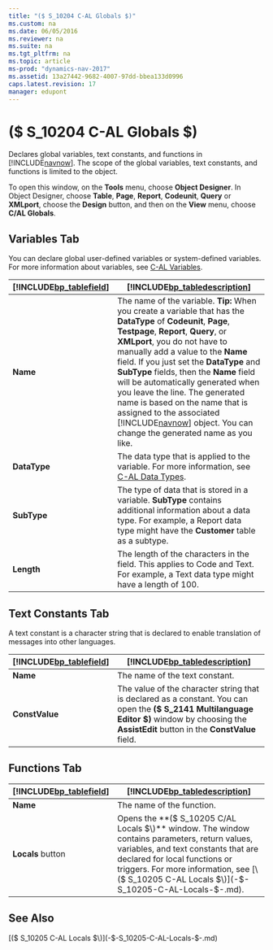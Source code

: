 ```yaml
---
title: "($ S_10204 C-AL Globals $)"
ms.custom: na
ms.date: 06/05/2016
ms.reviewer: na
ms.suite: na
ms.tgt_pltfrm: na
ms.topic: article
ms-prod: "dynamics-nav-2017"
ms.assetid: 13a27442-9682-4007-97dd-bbea133d0996
caps.latest.revision: 17
manager: edupont
---
```

# ($ S_10204 C-AL Globals $)
Declares global variables, text constants, and functions in [!INCLUDE[navnow](includes/navnow_md.md)]. The scope of the global variables, text constants, and functions is limited to the object.  
  
 To open this window, on the **Tools** menu, choose **Object Designer**. In Object Designer, choose **Table**, **Page**, **Report**, **Codeunit**, **Query** or **XMLport**, choose the **Design** button, and then on the **View** menu, choose **C\/AL Globals**.  
  
## Variables Tab  
 You can declare global user\-defined variables or system\-defined variables. For more information about variables, see [C\-AL Variables](C-AL-Variables.md).  
  
|[!INCLUDE[bp_tablefield](includes/bp_tablefield_md.md)]|[!INCLUDE[bp_tabledescription](includes/bp_tabledescription_md.md)]|  
|---------------------------------|---------------------------------------|  
|**Name**|The name of the variable. **Tip:**  When you create a variable that has the **DataType** of **Codeunit**, **Page**, **Testpage**, **Report**, **Query**, or **XMLport**, you do not have to manually add a value to the **Name** field. If you just set the **DataType** and **SubType** fields, then the **Name** field will be automatically generated when you leave the line. The generated name is based on the name that is assigned to the associated [!INCLUDE[navnow](includes/navnow_md.md)] object. You can change the generated name as you like.|  
|**DataType**|The data type that is applied to the variable. For more information, see [C\-AL Data Types](C-AL-Data-Types.md).|  
|**SubType**|The type of data that is stored in a variable. **SubType** contains additional information about a data type. For example, a Report data type might have the **Customer** table as a subtype.|  
|**Length**|The length of the characters in the field. This applies to Code and Text. For example, a Text data type might have a length of 100.|  
  
## Text Constants Tab  
 A text constant is a character string that is declared to enable translation of messages into other languages.  
  
|[!INCLUDE[bp_tablefield](includes/bp_tablefield_md.md)]|[!INCLUDE[bp_tabledescription](includes/bp_tabledescription_md.md)]|  
|---------------------------------|---------------------------------------|  
|**Name**|The name of the text constant.|  
|**ConstValue**|The value of the character string that is declared as a constant. You can open the **\($ S\_2141 Multilanguage Editor $\)** window by choosing the **AssistEdit** button in the **ConstValue** field.|  
  
## Functions Tab  
  
|[!INCLUDE[bp_tablefield](includes/bp_tablefield_md.md)]|[!INCLUDE[bp_tabledescription](includes/bp_tabledescription_md.md)]|  
|---------------------------------|---------------------------------------|  
|**Name**|The name of the function.|  
|**Locals** button|Opens the **\($ S\_10205 C\/AL Locals $\)** window. The window contains parameters, return values, variables, and text constants that are declared for local functions or triggers. For more information, see [\($ S\_10205 C\-AL Locals $\)](-$-S_10205-C-AL-Locals-$-.md).|  
  
## See Also  
 [\($ S\_10205 C\-AL Locals $\)](-$-S_10205-C-AL-Locals-$-.md)